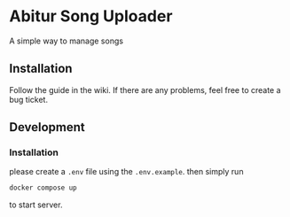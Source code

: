 # Abitur Song Uploader
A simple way to manage songs  

## Installation
Follow the guide in the wiki. If there are any problems, feel free to create a bug ticket.

## Development
### Installation
please create a `.env` file using the `.env.example`.
then simply run
```bash
docker compose up
``` 
to start server.
 